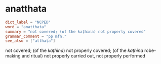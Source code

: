 # anatthata

``` toml
dict_label = "NCPED"
word = "anatthata"
summary = "not covered; (of the kaṭhina) not properly covered"
grammar_comment = "pp mfn."
see_also = ["atthaṭa"]
```

not covered; (of the *kaṭhina*) not properly covered; (of the *kaṭhina* robe\-making and ritual) not properly carried out, not properly performed

